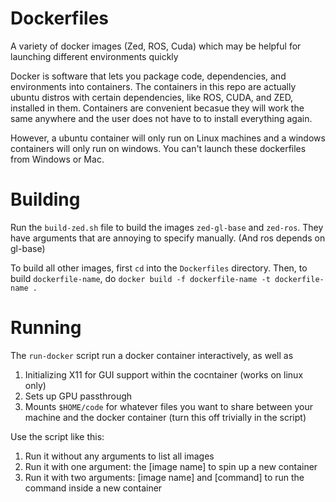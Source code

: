 # Dockerfiles
A variety of docker images (Zed, ROS, Cuda) which may be helpful for launching different environments quickly 

Docker is software that lets you package code, dependencies, and environments into containers. The containers in this repo are actually ubuntu distros with certain dependencies, like ROS, CUDA, and ZED, installed in them. Containers are convenient becasue they will work the same anywhere and the user does not have to to install everything again.  

However, a ubuntu container will only run on Linux machines and a windows containers will only run on windows. You can't launch these dockerfiles from Windows or Mac.

# Building
Run the `build-zed.sh` file to build the images `zed-gl-base` and `zed-ros`. They have arguments that are annoying to specify manually. (And ros depends on gl-base)

To build all other images, first `cd` into the `Dockerfiles` directory. Then, to build `dockerfile-name`, do `docker build -f dockerfile-name -t dockerfile-name .`

# Running
The `run-docker` script run a docker container interactively, as well as
1. Initializing X11 for GUI support within the cocntainer (works on linux only) 
2. Sets up GPU passthrough
3. Mounts `$HOME/code` for whatever files you want to share between your machine and the docker container (turn this off trivially in the script)

Use the script like this:
1. Run it without any arguments to list all images
2. Run it with one argument: the [image name] to spin up a new container 
3. Run it with two arguments: [image name] and [command] to run the command inside a new container 
